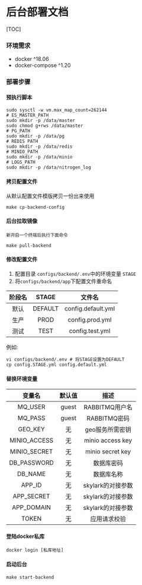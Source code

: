 # 后台部署文档

[TOC]

### 环境需求

 - docker ^18.06
 - docker-compose ^1.20

### 部署步骤

#### 预执行脚本

```shell
sudo sysctl -w vm.max_map_count=262144
# ES_MASTER_PATH 
sudo mkdir -p /data/master
sudo chmod g+rws /data/master
# PG_PATH
sudo mkdir -p /data/pg
# REDIS PATH
sudo mkdir -p /data/redis
# MINIO_PATH
sudo mkdir -p /data/minio
# LOGS_PATH
sudo mkdir -p /data/nitrogen_log
```

#### 拷贝配置文件

从默认配置文件模版拷贝一份出来使用

```shell
make cp-backend-config
```

#### 后台拉取镜像

`新开启一个终端后执行下面命令`

```shell
make pull-backend
```

#### 修改配置文件

 1. 配置目录 `configs/backend/.env`中的环境变量 `STAGE`
 2. 将`configs/backend/app`下配置文件重命名

|阶段名|STAGE|文件名|
|:--:|:--:|:--:|
|默认|DEFAULT|config.default.yml|
|生产|PROD|config.prod.yml|
|测试|TEST|config.test.yml|

例如:

```
vi configs/backend/.env # 将STAGE设置为DEFAULT
cp config.STAGE.yml config.default.yml
```

#### 替换环境变量

|变量名|默认值|描述|
|:--:|:--:|:--:|
|MQ_USER|guest|RABBITMQ用户名|
|MQ_PASS|guest|RABBITMQ密码|
|GEO_KEY|无|geo服务所需密钥|
|MINIO_ACCESS|无|minio access key|
|MINIO_SECRET|无|minio secret key|
|DB_PASSWORD|无|数据库密码|
|DB_NAME|无|数据库名称|
|APP_ID|无|skylark的对接参数|
|APP_SECRET|无|skylark的对接参数|
|APP_DOMAIN|无|skylark的对接参数|
|TOKEN|无|应用请求校验|

#### 登陆docker私库

```shell
docker login [私库地址]
```

#### 启动后台

```shell
make start-backend
```